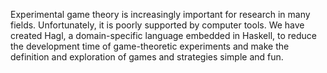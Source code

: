 Experimental game theory is increasingly important for research in many fields.
Unfortunately, it is poorly supported by computer tools. We have created Hagl,
a domain-specific language embedded in Haskell, to reduce the development time
of game-theoretic experiments and make the definition and exploration of games
and strategies simple and fun.
